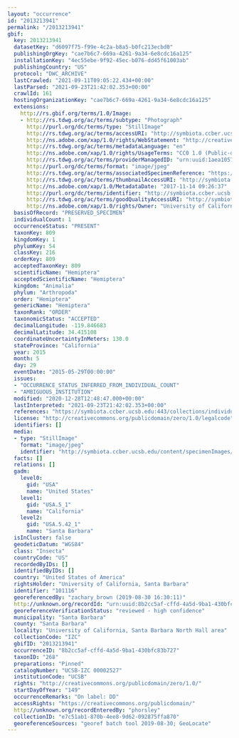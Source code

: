 ```yaml
---
layout: "occurrence"
id: "2013213941"
permalink: "/2013213941"
gbif:
  key: 2013213941
  datasetKey: "d6097f75-f99e-4c2a-b8a5-b0fc213ecbd0"
  publishingOrgKey: "cae7b6c7-669a-4261-9a34-6e8cdc16a125"
  installationKey: "4ec55ebe-9f92-45ec-b076-dd45f61003ab"
  publishingCountry: "US"
  protocol: "DWC_ARCHIVE"
  lastCrawled: "2021-09-11T09:05:22.434+00:00"
  lastParsed: "2021-09-23T21:42:02.353+00:00"
  crawlId: 161
  hostingOrganizationKey: "cae7b6c7-669a-4261-9a34-6e8cdc16a125"
  extensions:
    http://rs.gbif.org/terms/1.0/Image:
    - http://rs.tdwg.org/ac/terms/subtype: "Photograph"
      http://purl.org/dc/terms/type: "StillImage"
      http://rs.tdwg.org/ac/terms/accessURI: "http://symbiota.ccber.ucsb.edu/content/specimenImages/UCSB_IZC/UCSB-IZC00002/UCSB-IZC_00002527_lg.jpg"
      http://ns.adobe.com/xap/1.0/rights/WebStatement: "http://creativecommons.org/publicdomain/zero/1.0/"
      http://rs.tdwg.org/ac/terms/metadataLanguage: "en"
      http://ns.adobe.com/xap/1.0/rights/UsageTerms: "CC0 1.0 (Public-domain)"
      http://rs.tdwg.org/ac/terms/providerManagedID: "urn:uuid:1aea1057-c1f4-4c14-91f8-6b8a6f5f5cc5"
      http://purl.org/dc/terms/format: "image/jpeg"
      http://rs.tdwg.org/ac/terms/associatedSpecimenReference: "https://symbiota.ccber.ucsb.edu:443/collections/individual/index.php?occid=101116"
      http://rs.tdwg.org/ac/terms/thumbnailAccessURI: "http://symbiota.ccber.ucsb.edu/content/specimenImages/UCSB_IZC/UCSB-IZC00002/UCSB-IZC_00002527_tn.jpg"
      http://ns.adobe.com/xap/1.0/MetadataDate: "2017-11-14 09:26:37"
      http://purl.org/dc/terms/identifier: "http://symbiota.ccber.ucsb.edu/content/specimenImages/UCSB_IZC/UCSB-IZC00002/UCSB-IZC_00002527_lg.jpg"
      http://rs.tdwg.org/ac/terms/goodQualityAccessURI: "http://symbiota.ccber.ucsb.edu/content/specimenImages/UCSB_IZC/UCSB-IZC00002/UCSB-IZC_00002527.jpg"
      http://ns.adobe.com/xap/1.0/rights/Owner: "University of California, Santa Barbara"
  basisOfRecord: "PRESERVED_SPECIMEN"
  individualCount: 1
  occurrenceStatus: "PRESENT"
  taxonKey: 809
  kingdomKey: 1
  phylumKey: 54
  classKey: 216
  orderKey: 809
  acceptedTaxonKey: 809
  scientificName: "Hemiptera"
  acceptedScientificName: "Hemiptera"
  kingdom: "Animalia"
  phylum: "Arthropoda"
  order: "Hemiptera"
  genericName: "Hemiptera"
  taxonRank: "ORDER"
  taxonomicStatus: "ACCEPTED"
  decimalLongitude: -119.846683
  decimalLatitude: 34.415108
  coordinateUncertaintyInMeters: 130.0
  stateProvince: "California"
  year: 2015
  month: 5
  day: 29
  eventDate: "2015-05-29T00:00:00"
  issues:
  - "OCCURRENCE_STATUS_INFERRED_FROM_INDIVIDUAL_COUNT"
  - "AMBIGUOUS_INSTITUTION"
  modified: "2020-12-28T12:48:47.000+00:00"
  lastInterpreted: "2021-09-23T21:42:02.353+00:00"
  references: "https://symbiota.ccber.ucsb.edu:443/collections/individual/index.php?occid=101116"
  license: "http://creativecommons.org/publicdomain/zero/1.0/legalcode"
  identifiers: []
  media:
  - type: "StillImage"
    format: "image/jpeg"
    identifier: "http://symbiota.ccber.ucsb.edu/content/specimenImages/UCSB_IZC/UCSB-IZC00002/UCSB-IZC_00002527_lg.jpg"
  facts: []
  relations: []
  gadm:
    level0:
      gid: "USA"
      name: "United States"
    level1:
      gid: "USA.5_1"
      name: "California"
    level2:
      gid: "USA.5.42_1"
      name: "Santa Barbara"
  isInCluster: false
  geodeticDatum: "WGS84"
  class: "Insecta"
  countryCode: "US"
  recordedByIDs: []
  identifiedByIDs: []
  country: "United States of America"
  rightsHolder: "University of California, Santa Barbara"
  identifier: "101116"
  georeferencedBy: "zachary_brown (2019-08-30 16:30:11)"
  http://unknown.org/recordId: "urn:uuid:8b2cc5af-cffd-4a5d-9ba1-430bfc83b727"
  georeferenceVerificationStatus: "reviewed - high confidence"
  municipality: "Santa Barbara"
  county: "Santa Barbara"
  locality: "University of California, Santa Barbara North Hall area"
  collectionCode: "IZC"
  gbifID: "2013213941"
  occurrenceID: "8b2cc5af-cffd-4a5d-9ba1-430bfc83b727"
  taxonID: "268"
  preparations: "Pinned"
  catalogNumber: "UCSB-IZC 00002527"
  institutionCode: "UCSB"
  rights: "http://creativecommons.org/publicdomain/zero/1.0/"
  startDayOfYear: "149"
  occurrenceRemarks: "On label: DD"
  accessRights: "https://creativecommons.org/publicdomain/"
  http://unknown.org/recordEnteredBy: "phorsley"
  collectionID: "e7c51ab1-870b-4ee8-9d62-092875ffa870"
  georeferenceSources: "georef batch tool 2019-08-30; GeoLocate"
---
```

